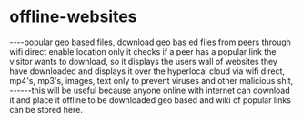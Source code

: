 # offline-websites
----popular geo based files, download geo bas ed files from peers through wifi direct enable location only it checks if a peer has a popular link the visitor wants to
download, so it displays the users wall of websites they have downloaded and displays it over the hyperlocal cloud via wifi direct, mp4's, mp3's, images, text only to prevent viruses and other malicious shit, 
------this will be useful because anyone online with internet can download it and place it offline to be downloaded geo based and wiki of popular links can be stored here. 
